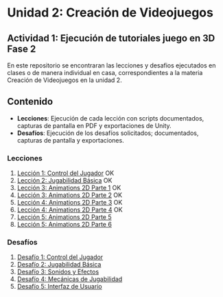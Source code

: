 # Unidad 2: Creación de Videojuegos
## Actividad 1: Ejecución de tutoriales juego en 3D Fase 2

En este repositorio se encontraran las lecciones y desafios ejecutados en clases o de manera individual en casa, correspondientes a la materia Creación de Videojuegos en la unidad 2.

## Contenido

- **Lecciones**: Ejecución de cada lección con scripts documentados, capturas de pantalla en PDF y exportaciones de Unity.
- **Desafíos**: Ejecución de los desafíos solicitados; documentados, capturas de pantalla y exportaciones.

### Lecciones

1. [Lección 1: Control del Jugador](Lecciones/Leccion1_Control-del-Jugador/)  OK
2. [Lección 2: Jugabilidad Básica](Lecciones/Leccion2_Jugabilidad-Basica/)    OK
3. [Lección 3: Animations 2D Parte 1](Lecciones/Lección3_Animations2DParte1/README.md) OK
4. [Lección 3: Animations 2D Parte 2](Lecciones/Lección3_Animations2DParte2/README.md) OK 
5. [Lección 4: Animations 2D Parte 3](Lecciones/Lección4_Animations2DParte3/README.md) OK
6. [Lección 4: Animations 2D Parte 4](Lecciones/Lección4_Animations2DParte4/README.md) OK
5. [Lección 5: Animations 2D Parte 5](Lecciones/Lección4_Mecánicas_Jugabilidad/)
6. [Lección 5: Animations 2D Parte 6](Lecciones/Lección4_Mecánicas_Jugabilidad/)

### Desafíos

1. [Desafío 1: Control del Jugador](Desafios/Desafio1_Control_Jugador/)
2. [Desafío 2: Jugabilidad Básica](Desafios/Desafio2_Jugabilidad_Basica/)
3. [Desafío 3: Sonidos y Efectos](Desafios/Desafio3_Sonidos_Efectos/)
4. [Desafío 4: Mecánicas de Jugabilidad](Desafios/Desafio4_Mecanicas_Jugabilidad/)
5. [Desafío 5: Interfaz de Usuario](Desafios/Desafio5_Interfaz_Usuario/)
